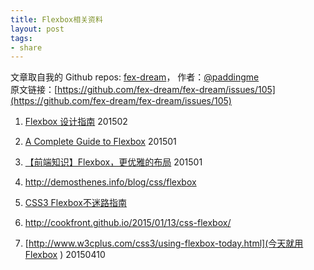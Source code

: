 ```yaml
---
title: Flexbox相关资料
layout: post
tags:
- share
---
```



 文章取自我的 Github  repos: [fex-dream](https://github.com/paddingme/fex-dream)， 作者：[@paddingme](http://padding.me/about.html)    
原文链接：[https://github.com/fex-dream/fex-dream/issues/105](https://github.com/fex-dream/fex-dream/issues/105)

1. [Flexbox 设计指南](http://zhuanlan.zhihu.com/FrontendMagazine/19955794) 201502
2. [A Complete Guide to Flexbox](https://css-tricks.com/snippets/css/a-guide-to-flexbox/) 201501
3. [【前端知识】Flexbox，更优雅的布局](http://segmentfault.com/blog/gitcafe/1190000002490633)  201501
4. http://demosthenes.info/blog/css/flexbox
5. [CSS3 Flexbox不迷路指南](http://www.cnblogs.com/skylar/p/4106325.html)
6. http://cookfront.github.io/2015/01/13/css-flexbox/

7. [http://www.w3cplus.com/css3/using-flexbox-today.html](今天就用Flexbox ) 20150410